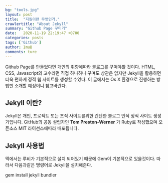 ```yaml
---
bg: "tools.jpg"
layout: post
title:  "지킬이란 무엇인가."
crawlertitle: "About Jekyll"
summary: "Github Page 꾸미기"
date:   2020-11-19 22:19:47 +0700
categories: posts
tags: ['Github']
author: ImuB
comments: ture
---
```

Github Page를 만들었다면 개인의 취향에따라 블로그를 꾸며야할 것이다. HTML, CSS, Javascript의 고수라면 직접 하나하나 꾸며도 상관은 없지만 Jekyll을 활용하면 더욱 편하게 정적 웹 사이트를 생성할 수있다. 이 글에서는 Os X 환경으로 진행하는 방법만 소개할 예정이니 참고바란다.

## Jekyll 이란?
Jekyll은 개인, 프로젝트 또는 조직 사이트를위한 간단한 블로그 인식 정적 사이트 생성기입니다. GitHub의 공동 설립자인 **Tom Preston-Werner** 가 Ruby로 작성했으며 오픈소스 MIT 라이선스에따라 배포됩니다.

## Jekyll 사용법
맥에서는 루비가 기본적으로 설치 되어있기 때문에 Gem이 기본적으로 있을것이다.
따라서 다음과같은 명령어로 Jekyll을 설치해준다.

gem install jekyll bundler
